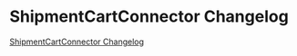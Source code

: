 # ShipmentCartConnector Changelog

[ShipmentCartConnector Changelog](https://github.com/spryker/ShipmentCartConnector/releases)
